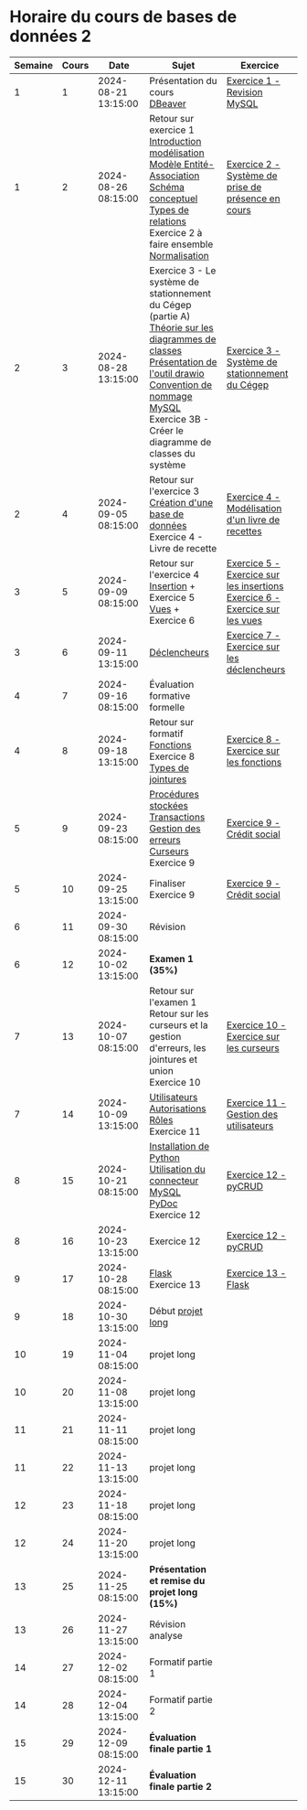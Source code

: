 # Horaire du cours de bases de données 2
Semaine|Cours|Date|Sujet|Exercice
--|--|--|--|--
1|1|2024-08-21 13:15:00|Présentation du cours<br/> [DBeaver](outils/dbeaver.md)|[Exercice 1 - Revision MySQL](exercices/ex01_enonce.md)
1|2|2024-08-26 08:15:00|Retour sur exercice 1<br/>[Introduction modélisation](modelisation/definition_modelisation.md)<br/>[Modèle Entité-Association](modelisation/modele_entites_relations.md)<br/>[Schéma conceptuel](modelisation/schema_conceptuel.md)<br/>[Types de relations](modelisation/types_relations.md)<br/>Exercice 2 à faire ensemble<br/>[Normalisation](modelisation/normalisation.md)|[Exercice 2 - Système de prise de présence en cours](exercices/ex02_enonce.md)
2|3|2024-08-28 13:15:00|Exercice 3 - Le système de stationnement du Cégep (partie A)<br/>[Théorie sur les diagrammes de classes](modelisation/classes.md)<br/>[Présentation de l'outil drawio](outils/drawio.md)<br/>[Convention de nommage MySQL](mysql/convention.md)<br/>Exercice 3B - Créer le diagramme de classes du système<br/>|[Exercice 3 - Système de stationnement du Cégep](exercices/ex03_enonce.md)
2|4|2024-09-05 08:15:00|Retour sur l'exercice 3<br/>[Création d'une base de données](mysql/creation_table.md)<br/>Exercice 4 - Livre de recette|[Exercice 4 - Modélisation d'un livre de recettes](exercices/ex04_enonce.md)
3|5|2024-09-09 08:15:00|Retour sur l'exercice 4<br/>[Insertion](mysql/insertion.md) + Exercice 5<br/>[Vues](mysql/vues.md) + Exercice 6|[Exercice 5 - Exercice sur les insertions](exercices/ex05_enonce.md)<br/>[Exercice 6 - Exercice sur les vues](exercices/ex06_enonce.md)
3|6|2024-09-11 13:15:00|[Déclencheurs](mysql/declencheurs.md)|[Exercice 7 - Exercice sur les déclencheurs](exercices/ex07_enonce.md)
4|7|2024-09-16 08:15:00|Évaluation formative formelle|
4|8|2024-09-18 13:15:00|Retour sur formatif <br/> [Fonctions](mysql/fonctions.md)<br/>Exercice 8<br/>[Types de jointures](mysql/types_jointures.md)|[Exercice 8 - Exercice sur les fonctions](exercices/ex08_enonce.md)
5|9|2024-09-23 08:15:00|[Procédures stockées](mysql/procedures.md)<br/>[Transactions](mysql/transactions.md)<br/>[Gestion des erreurs](mysql/gestion_erreurs.md)<br/>[Curseurs](mysql/curseurs.md)<br/>Exercice 9|[Exercice 9 - Crédit social](exercices/ex09_enonce.md)
5|10|2024-09-25 13:15:00|Finaliser Exercice 9|[Exercice 9 - Crédit social](exercices/ex09_enonce.md)
6|11|2024-09-30 08:15:00|Révision|
6|12|2024-10-02 13:15:00|__Examen 1 (35%)__|
7|13|2024-10-07 08:15:00|Retour sur l'examen 1<br/>Retour sur les curseurs et la gestion d'erreurs, les jointures et union<br/>Exercice 10|[Exercice 10 - Exercice sur les curseurs](exercices/ex10_enonce.md)
7|14|2024-10-09 13:15:00|[Utilisateurs](mysql/utilisateurs.md)<br/>[Autorisations](mysql/autorisations.md)<br/>[Rôles](mysql/roles.md)<br/>Exercice 11|[Exercice 11 - Gestion des utilisateurs](exercices/ex11_enonce.md)
8|15|2024-10-21 08:15:00|[Installation de Python](python/installation.md)<br/>[Utilisation du connecteur MySQL](python/mysql_connector.md)<br/>[PyDoc](python/documentation.md)<br/>Exercice 12|[Exercice 12 - pyCRUD](exercices/ex12_enonce.md)
8|16|2024-10-23 13:15:00|Exercice 12|[Exercice 12 - pyCRUD](exercices/ex12_enonce.md)
9|17|2024-10-28 08:15:00|[Flask](python/flask.md)<br/>Exercice 13|[Exercice 13 - Flask](exercices/ex13_enonce.md)
9|18|2024-10-30 13:15:00|Début [projet long](evaluations/projet_long.md)|
10|19|2024-11-04 08:15:00|projet long|
10|20|2024-11-08 13:15:00|projet long|
11|21|2024-11-11 08:15:00|projet long|
11|22|2024-11-13 13:15:00|projet long|
12|23|2024-11-18 08:15:00|projet long|
12|24|2024-11-20 13:15:00|projet long|
13|25|2024-11-25 08:15:00|__Présentation et remise du projet long (15%)__|
13|26|2024-11-27 13:15:00|Révision analyse|
14|27|2024-12-02 08:15:00|Formatif partie 1|
14|28|2024-12-04 13:15:00|Formatif partie 2|
15|29|2024-12-09 08:15:00|__Évaluation finale partie 1__|
15|30|2024-12-11 13:15:00|__Évaluation finale partie 2__|
